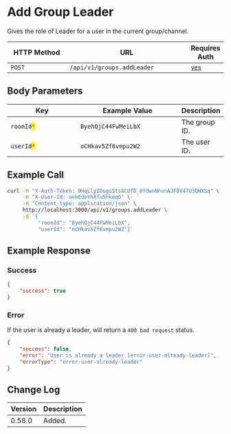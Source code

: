 # Add Group Leader

Gives the role of Leader for a user in the current group/channel.

<table><thead><tr><th width="163">HTTP Method</th><th width="313">URL</th><th>Requires Auth</th></tr></thead><tbody><tr><td><code>POST</code></td><td><code>/api/v1/groups.addLeader</code></td><td><a href="../../authentication-endpoints/"><code>yes</code></a></td></tr></tbody></table>

## Body Parameters

<table><thead><tr><th width="183">Key</th><th width="252">Example Value</th><th>Description</th></tr></thead><tbody><tr><td><code>roomId</code><mark style="color:red;"><code>*</code></mark></td><td><code>ByehQjC44FwMeiLbX</code></td><td>The group ID.</td></tr><tr><td><code>userId</code><mark style="color:red;"><code>*</code></mark></td><td><code>oCHkav5Zf6vmpu2W2</code></td><td>The user ID.</td></tr></tbody></table>

## Example Call

```bash
curl -H "X-Auth-Token: 9HqLlyZOugoStsXCUfD_0YdwnNnunAJF8V47U3QHXSq" \
     -H "X-User-Id: aobEdbYhXfu5hkeqG" \
     -H "Content-type: application/json" \
     http://localhost:3000/api/v1/groups.addLeader \
     -d '{
          "roomId": "ByehQjC44FwMeiLbX", 
          "userId": "oCHkav5Zf6vmpu2W2"}'
```

## Example Response

### Success

```json
{
    "success": true
}
```

### Error

If the user is already a leader, will return a `400 bad request` status.

```json
{
    "success": false,
    "error": "User is already a leader [error-user-already-leader]",
    "errorType": "error-user-already-leader"
}
```

## Change Log

| Version | Description |
| ------- | ----------- |
| 0.58.0  | Added.      |
